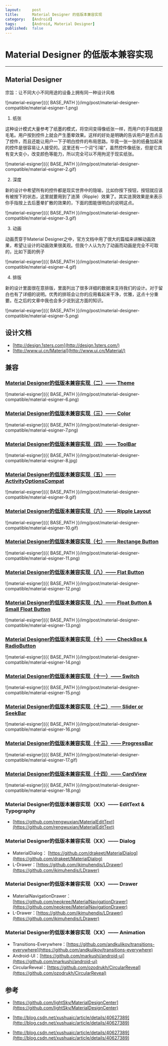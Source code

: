 ```yaml
---
layout:		post
title:		Material Designer 的低版本兼容实现
category:	[Android]
tags:		[Android, Material Designer]
published:	false
---
```

# Material Designer 的低版本兼容实现
---

## Material Designer

宗旨：让不同大小不同用途的设备上拥有同一种设计风格

![material-esigner]({{ BASE_PATH }}/img/post/material-designer-compatible/material-esigner-1.png)

<!--break-->

1. 纸张

这种设计模式大量参考了纸墨的模式，将空间变得像纸张一样，而用户的手指就是毛笔。用户按到控件上就会产生墨晕效果。这样的好处是明确的告诉用户是否点击了控件，而且还能让用户一下子明白控件的布局思路。毕竟一张一张的纸叠加起来的控件是很容易让人接受的。这里还有一个词“引喻”，虽然控件像纸张，但是它具有变大变小，改变颜色等能力，所以完全可以不用拘泥于现实纸张。

![material-esigner]({{ BASE_PATH }}/img/post/material-designer-compatible/material-esigner-2.gif)

2. 深度

新的设计中希望所有的控件都是现实世界中的隐喻，比如你按下按钮，按钮就应该有被按下的状态，这里就要用到了涟漪（Ripple）效果了。其实涟漪效果是来表示你手指按上去后墨晕扩散的效果的，下面的图能很明白的说明这点。

![material-esigner]({{ BASE_PATH }}/img/post/material-designer-compatible/material-esigner-3.gif)

3. 动画

动画贯穿于Material Designer之中，官方文档中用了很大的篇幅来讲解动画效果，希望让设计的动画效果很美观。但我个人认为为了动画而动画是完全不可取的，比如下面的例子

![material-esigner]({{ BASE_PATH }}/img/post/material-designer-compatible/material-esigner-4.gif)

4. 排版

新的设计里面很在意排版，里面列出了很多详细的数据来支持我们的设计。对于留白也有了详细的说明。优秀的排班会让你的应用看起来干净，优雅，这点十分重要。在之后的文章中我也会多少说到这方面的知识。

![material-esigner]({{ BASE_PATH }}/img/post/material-designer-compatible/material-esigner-5.png)

## 设计文档

* [http://design.1sters.com](http://design.1sters.com/)
* [http://www.ui.cn/Material](http://www.ui.cn/Material/)

## 兼容

### [Material Designer的低版本兼容实现（二）—— Theme](http://www.cnblogs.com/tianzhijiexian/p/4081562.html)

![material-esigner]({{ BASE_PATH }}/img/post/material-designer-compatible/material-esigner-6.png)

### [Material Designer的低版本兼容实现（三）—— Color](http://www.cnblogs.com/tianzhijiexian/p/4081888.html)

![material-esigner]({{ BASE_PATH }}/img/post/material-designer-compatible/material-esigner-7.png)

### [Material Designer的低版本兼容实现（四）—— ToolBar](http://www.cnblogs.com/tianzhijiexian/p/4082892.html)

![material-esigner]({{ BASE_PATH }}/img/post/material-designer-compatible/material-esigner-8.jpg)

### [Material Designer的低版本兼容实现（五）—— ActivityOptionsCompat](http://www.cnblogs.com/tianzhijiexian/p/4087917.html)

![material-esigner]({{ BASE_PATH }}/img/post/material-designer-compatible/material-esigner-9.gif)

### [Material Designer的低版本兼容实现（六）—— Ripple Layout](http://www.cnblogs.com/tianzhijiexian/p/4133672.html)

![material-esigner]({{ BASE_PATH }}/img/post/material-designer-compatible/material-esigner-10.gif)

### [Material Designer的低版本兼容实现（七）—— Rectange Button](http://www.cnblogs.com/tianzhijiexian/p/4135993.html)

![material-esigner]({{ BASE_PATH }}/img/post/material-designer-compatible/material-esigner-11.png)

### [Material Designer的低版本兼容实现（八）—— Flat Button](http://www.cnblogs.com/tianzhijiexian/p/4143709.html)

![material-esigner]({{ BASE_PATH }}/img/post/material-designer-compatible/material-esigner-12.png)

### [Material Designer的低版本兼容实现（九）—— Float Button & Small Float Button](http://www.cnblogs.com/tianzhijiexian/p/4146924.html)

![material-esigner]({{ BASE_PATH }}/img/post/material-designer-compatible/material-esigner-13.png)

### [Material Designer的低版本兼容实现（十）—— CheckBox & RadioButton](http://www.cnblogs.com/tianzhijiexian/p/4147982.html)

![material-esigner]({{ BASE_PATH }}/img/post/material-designer-compatible/material-esigner-14.png)

### [Material Designer的低版本兼容实现（十一）—— Switch](http://www.cnblogs.com/tianzhijiexian/p/4148131.html)

![material-esigner]({{ BASE_PATH }}/img/post/material-designer-compatible/material-esigner-15.png)

### [Material Designer的低版本兼容实现（十二）—— Slider or SeekBar](http://www.cnblogs.com/tianzhijiexian/p/4148638.html)

![material-esigner]({{ BASE_PATH }}/img/post/material-designer-compatible/material-esigner-16.png)

### [Material Designer的低版本兼容实现（十三）—— ProgressBar](http://www.cnblogs.com/tianzhijiexian/p/4149326.html)

![material-esigner]({{ BASE_PATH }}/img/post/material-designer-compatible/material-esigner-17.gif)

### [Material Designer的低版本兼容实现（十四）—— CardView](http://www.cnblogs.com/tianzhijiexian/p/4150557.html)

![material-esigner]({{ BASE_PATH }}/img/post/material-designer-compatible/material-esigner-18.png)

### Material Designer的低版本兼容实现（XX）—— EditText & Typography

* [https://github.com/rengwuxian/MaterialEditText](https://github.com/rengwuxian/MaterialEditText)

### Material Designer的低版本兼容实现（XX）—— Dialog

* MaterialDialog： [https://github.com/drakeet/MaterialDialog](https://github.com/drakeet/MaterialDialog)
* L-Drawer：[https://github.com/ikimuhendis/LDrawer](https://github.com/ikimuhendis/LDrawer)

### Material Designer的低版本兼容实现（XX）—— Drawer

* MaterialNavigationDrawer：[https://github.com/neokree/MaterialNavigationDrawer](https://github.com/neokree/MaterialNavigationDrawer)
* L-Drawer：[https://github.com/ikimuhendis/LDrawer](https://github.com/ikimuhendis/LDrawer)

### Material Designer的低版本兼容实现（XX）—— Animation

* Transitions-Everywhere：[https://github.com/andkulikov/transitions-everywhere](https://github.com/andkulikov/transitions-everywhere)
* Android-UI：[https://github.com/markushi/android-ui](https://github.com/markushi/android-ui)
* CircularReveal：[https://github.com/ozodrukh/CircularReveal](https://github.com/ozodrukh/CircularReveal)

## 参考

* [https://github.com/lightSky/MaterialDesignCenter](https://github.com/lightSky/MaterialDesignCenter)

* [http://blog.csdn.net/xushuaic/article/details/40627389](http://blog.csdn.net/xushuaic/article/details/40627389)

* [http://blog.csdn.net/xushuaic/article/details/40627389](http://blog.csdn.net/xushuaic/article/details/40627389)

